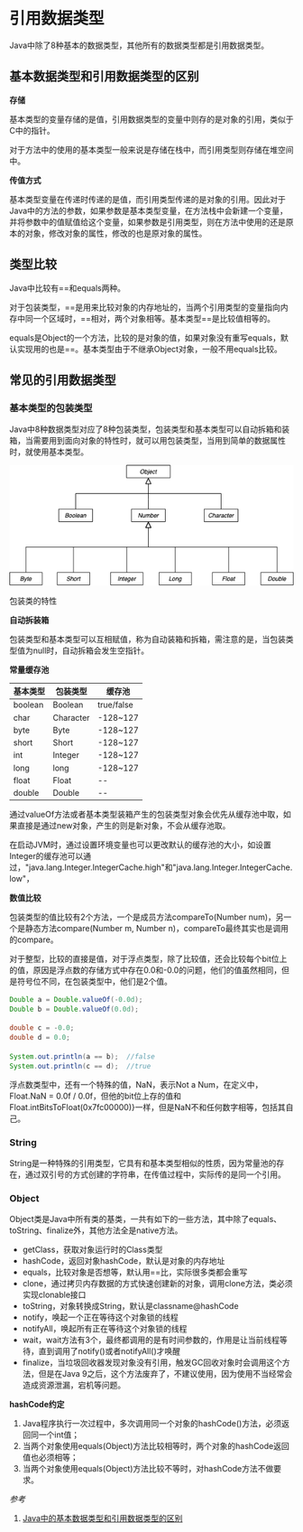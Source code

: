# 引用数据类型

Java中除了8种基本的数据类型，其他所有的数据类型都是引用数据类型。

## 基本数据类型和引用数据类型的区别

**存储**

基本类型的变量存储的是值，引用数据类型的变量中则存的是对象的引用，类似于C中的指针。

对于方法中的使用的基本类型一般来说是存储在栈中，而引用类型则存储在堆空间中。

**传值方式**

基本类型变量在传递时传递的是值，而引用类型传递的是对象的引用。因此对于Java中的方法的参数，如果参数是基本类型变量，在方法栈中会新建一个变量，并将参数中的值赋值给这个变量，如果参数是引用类型，则在方法中使用的还是原本的对象，修改对象的属性，修改的也是原对象的属性。

## 类型比较

Java中比较有==和equals两种。

对于包装类型，==是用来比较对象的内存地址的，当两个引用类型的变量指向内存中同一个区域时，==相对，两个对象相等。基本类型==是比较值相等的。

equals是Object的一个方法，比较的是对象的值，如果对象没有重写equals，默认实现用的也是==。基本类型由于不继承Object对象，一般不用equals比较。

## 常见的引用数据类型

### 基本类型的包装类型

Java中8种数据类型对应了8种包装类型，包装类型和基本类型可以自动拆箱和装箱，当需要用到面向对象的特性时，就可以用包装类型，当用到简单的数据属性时，就使用基本类型。

![包装类型的继承关系](../img/../../img/boxed_data_types.png)


包装类的特性

**自动拆装箱**

  包装类型和基本类型可以互相赋值，称为自动装箱和拆箱，需注意的是，当包装类型值为null时，自动拆箱会发生空指针。

**常量缓存池**

| 基本类型 | 包装类型    | 缓存池      |
| --      |  --       | --         |
| boolean | Boolean   | true/false |
| char    | Character | -128~127   |
| byte    | Byte      | -128~127   |
| short   | Short     | -128~127   |
| int     | Integer   | -128~127   |
| long    | long      | -128~127   |
| float   | Float     |    --      |
| double  | Double    |    --      |

通过valueOf方法或者基本类型装箱产生的包装类型对象会优先从缓存池中取，如果直接是通过new对象，产生的则是新对象，不会从缓存池取。

在启动JVM时，通过设置环境变量也可以更改默认的缓存池的大小，如设置Integer的缓存池可以通过，"java.lang.Integer.IntegerCache.high"和"java.lang.Integer.IntegerCache.low"，

**数值比较**

包装类型的值比较有2个方法，一个是成员方法compareTo(Number num)，另一个是静态方法compare(Number m, Number n)，compareTo最终其实也是调用的compare。

对于整型，比较的直接是值，对于浮点类型，除了比较值，还会比较每个bit位上的值，原因是浮点数的存储方式中存在0.0和-0.0的问题，他们的值虽然相同，但是符号位不同，在包装类型中，他们是2个值。

```Java
Double a = Double.valueOf(-0.0d);
Double b = Double.valueOf(0.0d);

double c = -0.0;
double d = 0.0;

System.out.println(a == b);  //false
System.out.println(c == d);  //true
```

浮点数类型中，还有一个特殊的值，NaN，表示Not a Num，在定义中，Float.NaN = 0.0f / 0.0f，但他的bit位上存的值和Float.intBitsToFloat(0x7fc00000)}一样，但是NaN不和任何数字相等，包括其自己。


### String

String是一种特殊的引用类型，它具有和基本类型相似的性质，因为常量池的存在，通过双引号的方式创建的字符串，在传值过程中，实际传的是同一个引用。

### Object

Object类是Java中所有类的基类，一共有如下的一些方法，其中除了equals、toString、finalize外，其他方法全是native方法。

- getClass，获取对象运行时的Class类型
- hashCode，返回对象hashCode，默认是对象的内存地址
- equals，比较对象是否想等，默认用==比，实际很多类都会重写
- clone，通过拷贝内存数据的方式快速创建新的对象，调用clone方法，类必须实现clonable接口
- toString，对象转换成String，默认是classname@hashCode
- notify，唤起一个正在等待这个对象锁的线程
- notifyAll，唤起所有正在等待这个对象锁的线程
- wait，wait方法有3个，最终都调用的是有时间参数的，作用是让当前线程等待，直到调用了notify()或者notifyAll()才唤醒
- finalize，当垃圾回收器发现对象没有引用，触发GC回收对象时会调用这个方法，但是在Java 9之后，这个方法废弃了，不建议使用，因为使用不当经常会造成资源泄漏，宕机等问题。

**hashCode约定**

1. Java程序执行一次过程中，多次调用同一个对象的hashCode()方法，必须返回同一个int值；
2. 当两个对象使用equals(Object)方法比较相等时，两个对象的hashCode返回值也必须相等；
3. 当两个对象使用equals(Object)方法比较不等时，对hashCode方法不做要求。


*参考*

1. [Java中的基本数据类型和引用数据类型的区别](https://www.cnblogs.com/maskwolf/p/9972982.html)